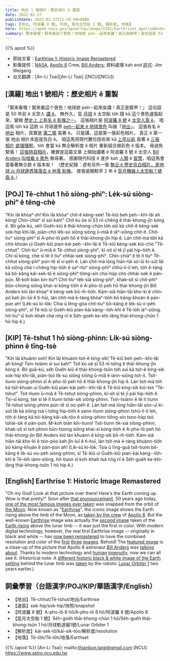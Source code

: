 ```yaml
---
title: 地出 1 號相片：歷史相片 ê 重製
date: 2022-02-27
publishdate: 2022-02-27T11:45:00+0800
tags: [地出, 阿波羅 8 號, 月球, 踅月太空船 1 號, 解析度, 地落]
hero: https://apod.nasa.gov/apod/fap/image/2202/Earthrise1_Apollo8AndersWeigang_960.jpg
summary: 緊來看喔！緊來看這个景色！地球欲 peh--起來矣講！真正是媠甲！這句話是 53 年前 ê 太空人講 ê。
---
```


{{% apod %}}

- 原始文章：[Earthrise 1: Historic Image Remastered](https://apod.nasa.gov/apod/ap220227.html)
- 影像提供：[NASA](https://www.nasa.gov/), [Apollo 8](https://www.nasa.gov/mission_pages/apollo/missions/apollo8.html) Crew, [Bill Anders](https://er.jsc.nasa.gov/seh/anders.htm); 資料處理 kah and [許可](https://creativecommons.org/licenses/by/2.0/): Jim Weigang
- 台文翻譯：[An-Li Tsai][An-Li Tsai] ([NCU][NCU])

## [漢羅] 地出 1 號相片：歷史相片 ê 重製
「緊來看喔！緊來看這个景色！地球欲 peh--起來矣講！真正是媠甲！」
這句話是 50 年前 ê 太空人 [講 ê][that pronouncement]。
無外久，踅 [月球][the Moon] ê 太空船 to̍h 隨 kā 這个景色速翕起來，變做 [歷史上 上有名 ê 影像之一][one of the most famous images ever taken]。
這張相片是 [阿波羅 8 號][Apollo 8] ê [太空人翕 ê][taken by the crew]。
咱這馬 to̍h kā 這款 ùi 月球邊界 [peh--起來 ê 地球景色][Earth rising] 叫做「[地出][Earthrise 1]」。
這張有名 ê [地出][Earthrise 2] 相片，其實是 [第二擺][*second* image] 翕著 ê。
只是講，這是第一張彩色相片。
真正 ê 第一張 地出 相片本底是烏白 ê。
咱這馬用現代數位技術來 kā [上早以前][first] 翕著 ê [三張][three] [相片][images] [處理理咧][now been remastered]，to̍h 會當 kā 無仝解析度 ê 相片 重新組合做彩色 ê 版本。
毋過免緊張！
[這張特寫相片][featured image]，確實是這篇文章 上開始講著 ê 阿波羅 8 號 ê 太空人 [Bill Anders][Bill Anders] [叫咱看 ê 景色][talking about] 無毋著。
感謝現代科技 ê 進步 kah [人類][human] ê [智慧][ingenuity t]，咱這馬會當看著無仝款 ê 版本矣！
（歷史紀錄：遮有另外一張 [無仝 ê 歷史烏白相片，是地球 ùi 月球邊界降落去 ê 地落 影像][different historic black & white image of the Earth setting]。
彼張是閣較早 2 年 ê [踅月機器人太空船 1 號][Lunar Orbiter 1] [翕 ê][taken]。）


## [POJ] Tē-chhut 1 hō siòng-phìⁿ: Le̍k-sú siòng-phìⁿ ê têng-chè
"Kín lâi khòaⁿ o͘h! Kín lâi khòaⁿ chit-ê kéng-sek! Tē-kiû beh peh--khí-lâi ah kóng! Chin-chiàⁿ sī súi kah!"
Chit kú ōe sī 53 nî-chêng ê thài-khong-jîn kóng ê.
Bô gōa-kú, se̍h Goe̍h-kiû ê thài-khong-chûn to̍h sûi kā chit-ê kéng-sek sok-hip khí-lâi, piàn-chò le̍k-sú siōng siōng ū-miâ ê iáⁿ-siōng chit-it.
Chit-tiuⁿ siòng-phìⁿ sī A-pho-lô peh hō ê thài-khong-jîn hip ê.
Lán chit-má to̍h kā chit-khoán ùi Goe̍h-kiû pian-kài peh--khí-lâi ê Tē-kiû kéng-sek kiò-chò "Tē-chhut".
Chit-tiuⁿ ū-miâ ê Tē-chhut siòng-phìⁿ, kî-si̍t sī tē jī pái hip-tio̍h ê.
Chí-sī kóng, che sī tē it tiuⁿ chhái-sek siòng-phìⁿ.
Chin-chiàⁿ ê tē it tiuⁿ Tē-chhut siòng-phìⁿ pún-tē sī o͘-pe̍h ê.
Lán chit-má iōng hiān-tāi só͘-ūi ki-su̍t lâi kā siōng chá í-chêng hip-tio̍h ê saⁿ-tiuⁿ siòng-phìⁿ chhú-lí-lí leh, to̍h ē-tàng kā bô-kâng kái-sek-tō͘ ê siòng-phìⁿ tiông-sin cho͘-ha̍p chò chhái-sek ê pán-pún.
M̄-koh bián kín-tiuⁿ!
Chit-tiuⁿ te̍k-siá siòng-phìⁿ, khak-si̍t sī chit-phiⁿ bûn-chiong siōng khai-sí kóng-tio̍h ê A-pho-lô peh hō thài-khong-jîn Bill Anders kiò lán khòaⁿ ê kéng-sek bô-m̄-tio̍h.
Kám-siā hiān-tāi kho-ki ê chìn-pō͘ kah jîn-lūi ê tì-hūi, lán chit-má ē-tàng khòaⁿ-tio̍h bô kāng-khoán ê pán-pún ah!
(Le̍k-sú kì-lo̍k: Chia ū lēng-gōa chit-tiuⁿ bô-kâng ê le̍k-sú o͘-pe̍h siòng-phìⁿ, sī Tē-kiû ùi Goe̍h-kiû pian-kài kàng--lo̍h-khì ê Tē-lo̍h iáⁿ-siōng.
hit-tiuⁿ sī koh-khah chá nn̄g nî ê Se̍h-goe̍h ke-khì-lâng thài-khong-chûn 1 hō hip ê.)


## [KIP] Tē-tshut 1 hō siòng-phìnn: Li̍k-sú siòng-phìnn ê tîng-tsè
"Kín lâi khuànn ooh! Kín lâi khuànn tsit-ê kíng-sik! Tē-kiû beh peh--khí-lâi ah kóng! Tsin-tsiànn sī suí kah!"
Tsit kú uē sī 53 nî-tsîng ê thài-khong-jîn kóng ê.
Bô guā-kú, se̍h Gue̍h-kiû ê thài-khong-tsûn to̍h suî kā tsit-ê kíng-sik sok-hip khí-lâi, piàn-tsò li̍k-sú siōng siōng ū-miâ ê iánn-siōng tsit-it.
Tsit-tiunn siòng-phìnn sī A-pho-lô peh hō ê thài-khong-jîn hip ê.
Lán tsit-má to̍h kā tsit-khuán uì Gue̍h-kiû pian-kài peh--khí-lâi ê Tē-kiû kíng-sik kiò-tsò "Tē-tshut".
Tsit-tiunn ū-miâ ê Tē-tshut siòng-phìnn, kî-si̍t sī tē jī pái hip-tio̍h ê.
Tsí-sī kóng, tse sī tē it tiunn tshái-sik siòng-phìnn.
Tsin-tsiànn ê tē it tiunn Tē-tshut siòng-phìnn pún-tē sī oo-pe̍h ê.
Lán tsit-má iōng hiān-tāi sóo-uī ki-su̍t lâi kā siōng tsá í-tsîng hip-tio̍h ê sann-tiunn siòng-phìnn tshú-lí-lí leh, to̍h ē-tàng kā bô-kâng kái-sik-tōo ê siòng-phìnn tiông-sin tsoo-ha̍p tsò tshái-sik ê pán-pún.
M̄-koh bián kín-tiunn!
Tsit-tiunn ti̍k-siá siòng-phìnn, khak-si̍t sī tsit-phinn bûn-tsiong siōng khai-sí kóng-tio̍h ê A-pho-lô peh hō thài-khong-jîn Bill Anders kiò lán khuànn ê kíng-sik bô-m̄-tio̍h.
Kám-siā hiān-tāi kho-ki ê tsìn-pōo kah jîn-luī ê tì-huī, lán tsit-má ē-tàng khuànn-tio̍h bô kāng-khuán ê pán-pún ah!
(Li̍k-sú kì-lo̍k: Tsia ū līng-guā tsit-tiunn bô-kâng ê li̍k-sú oo-pe̍h siòng-phìnn, sī Tē-kiû uì Gue̍h-kiû pian-kài kàng--lo̍h-khì ê Tē-lo̍h iánn-siōng.
hit-tiunn sī koh-khah tsá nn̄g nî ê Se̍h-gue̍h ke-khì-lâng thài-khong-tsûn 1 hō hip ê.)

## [English] Earthrise 1: Historic Image Remastered

"Oh my God!
Look at that picture over there!
Here's the Earth coming up.
Wow is that pretty!" Soon after [that pronouncement][that pronouncement], 50 years ago today, [one of the most famous images ever taken][one of the most famous images ever taken] was snapped from the orbit of [the Moon][the Moon].
Now known as "[Earthrise][Earthrise 1]", the iconic image shows the Earth rising above the limb of the Moon, as [taken by the crew][taken by the crew] of [Apollo 8][Apollo 8].
But the well-known [Earthrise][Earthrise 2] image was actually the [*second* image][*second* image] taken of the [Earth rising][Earth rising] above the lunar limb -- it was just the first in color.
With modern digital technology, however, the real first Earthrise image -- originally in black and white -- has [now been remastered][now been remastered] to have the combined resolution and color of the [first][first] [three][three] [images][images].
Behold!
The [featured image][featured image] is a close-up of the picture that Apollo 8 astronaut [Bill Anders][Bill Anders] was [talking about][talking about].
Thanks to modern technology and [human][human] [ingenuity][ingenuity e], now we can all see it.
(Historical note: A [different historic black & white image of the Earth setting][different historic black & white image of the Earth setting] behind the lunar limb was [taken][taken] by the robotic [Lunar Orbiter 1][Lunar Orbiter 1] two years earlier.)

## 詞彙學習（台語漢字/POJ/KIP/華語漢字/English）
- 【地出】Tē-chhut/Tē-tshut/地出/Earthrise
- 【速翕】sok-hip/sok-hip/快照/snapshot
- 【阿波羅 8 號】A-pho-lô 8 hō/A-pho-lô 8 hō/阿波羅 8 號/Apollo 8
- 【踅月太空船 1 號】Se̍h-goe̍h thài-khong-chûn 1 hō/Se̍h-gue̍h thài-khong-tsûn 1 hō/月球軌道器1號/Lunar Orbiter 1
- 【解析度】kái-sek-tō͘/kái-sik-tōo/解析度/resolution
- 【地落】Tē-lo̍h/Tē-lo̍h/地落/Earthset



{{% /apod %}}
[An-Li Tsai]: mailto:thianbun.taigi@gmail.com
[NCU]: https://www.astro.ncu.edu.tw


[that pronouncement]:https://history.nasa.gov/afj/ap08fj/16day4_orbit4.html
[one of the most famous images ever taken]:https://time.com/5479821/earthrise-picture-history-apollo-8/
[the Moon]:https://solarsystem.nasa.gov/moons/earths-moon/overview/
[Earthrise 1]:https://en.wikipedia.org/wiki/Earthrise
[taken by the crew]:https://www.smithsonianmag.com/science-nature/who-took-legendary-earthrise-photo-apollo-8-180967505/
[Apollo 8]:https://www.nasa.gov/mission_pages/apollo/missions/apollo8.html
[Earthrise 2]:https://apod.nasa.gov/apod/ap150906.html
[*second* image]:https://svs.gsfc.nasa.gov/cgi-bin/details.cgi?aid=4593
[Earth rising]:https://apod.nasa.gov/apod/ap181223.html
[now been remastered]:https://jw9c.blogspot.com/2018/01/earthrise-1.html
[first]:https://archive.org/details/as08-13-2329
[three]:https://archive.org/details/as08-14-2383
[images]:https://archive.org/details/as08-14-2384
[featured image]:https://photos.app.goo.gl/OinnT83WZE7TSW3K2
[Bill Anders]:https://www.universetoday.com/13804/apollo-8-astronaut-bill-anders-reflects-on-earthrise-picture/
[talking about]:https://historycollection.jsc.nasa.gov/JSCHistoryPortal/history/oral_histories/AndersWA/AndersWA_10-8-97.htm
[human]:https://apod.nasa.gov/apod/ap190818.html
[ingenuity e]:https://apod.nasa.gov/apod/ap210701.html
[ingenuity t]:https://apod.nasa.gov/apod/ap210701.html
[different historic black & white image of the Earth setting]:https://apod.nasa.gov/apod/ap160827.html
[taken]:https://en.wikipedia.org/wiki/Earthrise#/media/File:First_View_of_Earth_from_Moon_-_reprocessed_wide.jpg
[Lunar Orbiter 1]:https://solarsystem.nasa.gov/missions/lunar-orbiter-1/in-depth/
